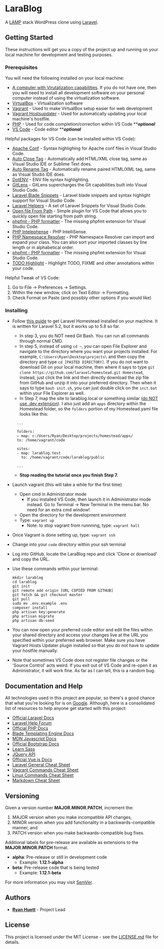 # LaraBlog

A [LAMP](https://en.wikipedia.org/wiki/LAMP_(software_bundle)) stack WordPress clone using [Laravel](https://laravel.com).

## Getting Started

These instructions will get you a copy of the project up and running on your local machine for development and testing purposes.

### Prerequisites

You will need the following installed on your local machine:

* [A computer with Virutalization capabilities](https://www.howtogeek.com/213795/how-to-enable-intel-vt-x-in-your-computers-bios-or-uefi-firmware/). If you do not have one, then you will need to install all development software on your personal computer instead of using the virtualization software.
* [VirtualBox](https://www.virtualbox.org/wiki/Downloads) - Virtualization software
* [Vagrant](https://www.vagrantup.com/intro/getting-started/install.html) - Used to make VirtualBox setup easier for web development
* [Vagrant Hostsupdater](https://github.com/cogitatio/vagrant-hostsupdater) - Used for automatically updating your local machine's hostfile.
* [PHP](https://windows.php.net/download) - Used for code completion/correction within VS Code ****_optional_**
* [VS Code](https://code.visualstudio.com/download) - Code editor ****_optional_**

Helpful packages for VS Code (can be installed within VS Code):

* [Apache Conf](https://marketplace.visualstudio.com/items?itemName=mrmlnc.vscode-apache) - Syntax highlighing for Apache conf files in Visual Studio Code.
* [Auto Close Tag](https://marketplace.visualstudio.com/items?itemName=formulahendry.auto-close-tag) - Automatically add HTML/XML close tag, same as Visual Studio IDE or Sublime Text does.
* [Auto Rename Tag](https://marketplace.visualstudio.com/items?itemName=formulahendry.auto-rename-tag) - Automatically rename paired HTML/XML tag, same as Visual Studio IDE does.
* [DotENV](https://marketplace.visualstudio.com/items?itemName=mikestead.dotenv) - ENV file syntax highlighting.
* [GitLens](https://marketplace.visualstudio.com/items?itemName=eamodio.gitlens) - GitLens supercharges the Git capabilities built into Visual Studio Code.
* [Laravel Blade Snippets](https://marketplace.visualstudio.com/items?itemName=onecentlin.laravel-blade) - Laravel blade snippets and syntax highlight support for Visual Studio Code.
* [Laravel Helpers](https://marketplace.visualstudio.com/items?itemName=rafa-acioly.laravel-helpers) - A set of Laravel Snippets for Visual Studio Code.
* [Open file From Path](https://marketplace.visualstudio.com/items?itemName=jack89ita.open-file-from-path) - Simple plugin for VS Code that allows you to quickly open file starting from path string.
* [phpfmt - PHP formatter](https://marketplace.visualstudio.com/items?itemName=kokororin.vscode-phpfmt) - The missing phpfmt extension for Visual Studio Code.
* [PHP Intelephense](https://marketplace.visualstudio.com/items?itemName=bmewburn.vscode-intelephense-client) - PHP IntelliSense.
* [PHP Namespace Resolver](https://github.com/MehediDracula/PHP-Namespace-Resolver) - PHP Namespace Resolver can import and expand your class. You can also sort your imported classes by line length or in alphabetical order.
* [phpfmt - PHP formatter](https://marketplace.visualstudio.com/items?itemName=kokororin.vscode-phpfmt) - The missing phpfmt extension for Visual Studio Code.
* [TODO Highlight](https://marketplace.visualstudio.com/items?itemName=wayou.vscode-todo-highlight) - Highlight TODO, FIXME and other annotations within your code.

Helpful Tweak of VS Code:

1. Go to File -> Preferences -> Settings.
2. Within the new window, click on Text Editor -> Formatting.
3. Check Format on Paste (and possibly other options if you would like)

### Installing

* Follow [this guide](https://medium.com/@eaimanshoshi/i-am-going-to-write-down-step-by-step-procedure-to-setup-homestead-for-laravel-5-2-17491a423aa) to get Laravel Homestead installed on your machine. It is written for Laravel 5.2, but it works up to 5.8 so far.
  * In step 3, you do NOT need Git Bash. You can run all commands through normal CMD.
  * In step 5, instead of using `cd ~`, you can open File Explorer and navigate to the directory where you want your projects installed. For example, `C:\Users\Ryan\Desktop\projects\` and then copy the directory and type `cd [PASTED DIRECTORY]`. If you do not want to download Git on your local machine, then where it says to type `git clone https://github.com/laravel/homestead.git Homestead`, instead, just click the link and then directly download the zip file from GitHub and unzip it into your preferred directory. Then when it says to type `bash init.sh`, you can just double click on the `init.bat` within your File Explorer as well.
  * In Step 7, map the site to larablog.local or something similar ([do NOT use .dev extension](https://ma.ttias.be/chrome-force-dev-domains-https-via-preloaded-hsts/)). I also just add an `apps` directory within the Homestead folder, so the `folders` portion of my Homestead.yaml file looks like this:

  ```batch
    ...

    folders:
    — map: c:/Users/Ryan/Desktop/projects/homestead/apps/
    to: /home/vagrant/code

    sites:
    - map: larablog.test
      to: /home/vagrant/code/larablog/public

    ...
  ```

  * **Stop reading the tutorial once you finish Step 7.**
* Launch vagrant (this will take a while for the first time)
  * Open cmd in Administrator mode
    * If you installed VS Code, then launch it in Administrator mode instead. Go to Terminal -> New Terminal in the menu bar. No need for an extra cmd window!
  * Open the directory for the development environment
  * Type: `vagrant up`
    * Note: to stop vagrant from runnning, type: `vagrant halt`
* Once Vagrant is done setting up, type: `vagrant ssh`
* Change into your `code` directory within your ssh terminal
* Log into GitHub, locate the LaraBlog repo and click 'Clone or download' and copy the URL.
* Use these commands within your terminal:

  ```batch
  mkdir larablog
  cd larablog
  git init
  git remote add origin [URL COPIED FROM GITHUB]
  git fetch && git checkout master
  git pull
  sudo mv .env.example .env
  composer install
  php artisan key:generate
  php artisan migrate
  php artisan db:seed
  ```

* You can now open your preferred code editor and edit the files within your shared directory and access your changes live at the URL you specified within your preferred web browser. Make sure you have Vagrant Hosts Updater plugin installed so that you do not have to update your hostfile manually.
* Note that sometimes VS Code does not register file changes or the 'Source Control' acts weird. If you exit out of VS Code and re-open it as Administrator, it will work fine. As far as I can tell, this is a random bug.

## Documentation and Help

All technologies used in this project are popular, so there's a good chance that what you're looking for is on [Google](https://www.google.com).
Although, here is a consolidated list of resources to help anyone get started with this project:

* [Official Laravel Docs](https://laravel.com/docs/5.7/)
* [Laravel Help Forum](https://laracasts.com/discuss)
* [Official PHP Docs](http://php.net/docs.php)
* [Blade Templating Engine Docs](https://laravel.com/docs/master/blade)
* [MDN Javascript Docs](https://developer.mozilla.org/en-US/docs/Web/JavaScript)
* [Official Bootstrap Docs](https://getbootstrap.com/docs/4.1/layout/overview/)
* [Learn Sass](https://sass-lang.com/guide)
* [JQuery API](https://api.jquery.com/)
* [Official Vue.js Docs](https://vuejs.org/v2/guide/)
* [Laravel General Cheat Sheet](https://learninglaravel.net/cheatsheet/)
* [Vagrant Commands Cheat Sheet](https://gist.github.com/wpscholar/a49594e2e2b918f4d0c4)
* [Linux Commands Cheat Sheet](https://www.linuxtrainingacademy.com/linux-commands-cheat-sheet/)
* [Markdown Cheat Sheet](https://github.com/adam-p/markdown-here/wiki/Markdown-Here-Cheatsheet)

## Versioning

Given a version number **MAJOR.MINOR.PATCH**, increment the:

1. MAJOR version when you make incompatible API changes,
2. MINOR version when you add functionality in a backwards-compatible manner, and
3. PATCH version when you make backwards-compatible bug fixes.

Additional labels for pre-release are available as extensions to the **MAJOR.MINOR.PATCH** format.

* **alpha**: Pre-release or still in development code
  * Example: **1.12.1-alpha**
* **beta**: Pre-release code that is being tested
  * Example: **1.12.1-beta**

For more information you may visit [SemVer](http://semver.org/).

## Authors

* **[Ryan Huett](https://github.com/im-ryan)** - Project Lead

## License

This project is licensed under the MIT License - see the [LICENSE.md](LICENSE) file for details.